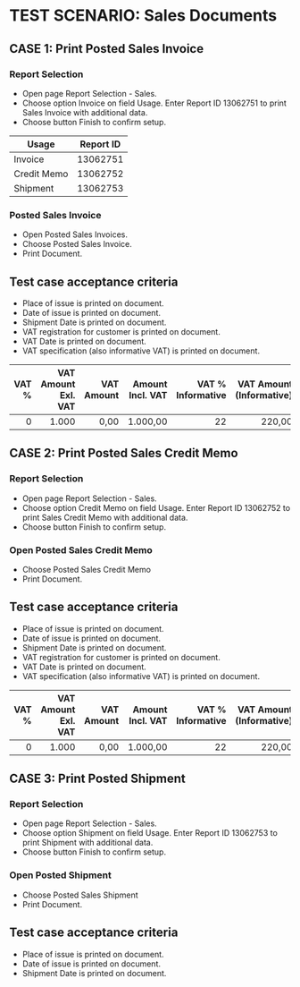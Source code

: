 # TEST SCENARIO: Sales Documents

## CASE 1: Print Posted Sales Invoice

### Report Selection

-	Open page Report Selection - Sales.
-	Choose option Invoice on field Usage. Enter Report ID 13062751 to print Sales Invoice with additional data.
-	Choose button Finish to confirm setup.

Usage|Report ID
-----|---------
Invoice|13062751
Credit Memo|13062752
Shipment|13062753

### Posted Sales Invoice

-	Open Posted Sales Invoices.
-	Choose Posted Sales Invoice.
-	Print Document.

## Test case acceptance criteria

-	Place of issue is printed on document.
-	Date of issue is printed on document.
-	Shipment Date is printed on document.
-	VAT registration for customer is printed on document.
-	VAT Date is printed on document.
-	VAT specification (also informative VAT) is printed on document.

VAT %|VAT Amount Exl. VAT|VAT Amount|Amount Incl. VAT|VAT % Informative|VAT Amount (Informative)
-:|-:|-:|-:|-:|-:
0|1.000|0,00|1.000,00|22|220,00

## CASE 2: Print Posted Sales Credit Memo

### Report Selection

-	Open page Report Selection - Sales.
-	Choose option Credit Memo on field Usage. Enter Report ID 13062752 to print Sales Credit Memo with additional data.
-	Choose button Finish to confirm setup.

### Open Posted Sales Credit Memo

-	Choose Posted Sales Credit Memo
-	Print Document.

## Test case acceptance criteria

-	Place of issue is printed on document.
-	Date of issue is printed on document.
-	Shipment Date is printed on document.
-	VAT registration for customer is printed on document.
-	VAT Date is printed on document.
-	VAT specification (also informative VAT) is printed on document.

VAT %|VAT Amount Exl. VAT|VAT Amount|Amount Incl. VAT|VAT % Informative|VAT Amount (Informative)
-:|-:|-:|-:|-:|-:
0|1.000|0,00|1.000,00|22|220,00

## CASE 3:  Print Posted Shipment

### Report Selection

-	Open page Report Selection - Sales.
-	Choose option Shipment on field Usage. Enter Report ID 13062753 to print Shipment with additional data.
-	Choose button Finish to confirm setup.

### Open Posted Shipment

-	Choose Posted Sales Shipment
-	Print Document.

## Test case acceptance criteria

-	Place of issue is printed on document.
-	Date of issue is printed on document.
-	Shipment Date is printed on document.